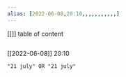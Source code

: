 ```yaml
---
alias: [2022-06-08,20:10,,,,,,,,,,,]
---
```

[[]]
table of content
```toc
```

[[2022-06-08]] 20:10

```query
"21 july" OR "21 july"
```